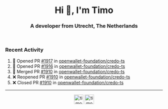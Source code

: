 <h1 align="center">Hi 👋, I'm Timo</h1>
<h3 align="center">A developer from Utrecht, The Netherlands</h3>
<br/>
<!-- https://github.com/rahuldkjain/github-profile-readme-generator --!>

<!--  <p align="left"><img src="https://github-readme-stats.vercel.app/api?username=timoglastra&show_icons=true&count_private=true&" alt="timoglastra" /></p> --!>

<!--
Github language stats
<p align="left"><img src="https://github-readme-stats.vercel.app/api/top-langs/?username=timoglastra&layout=compact" alt="timoglastra" /><p>
-->

<!-- Codestats language stats -->
<!-- <p align="left"><img src="https://codestats-readme.vercel.app/api/top-langs/?username=timoglastra&layout=compact&language_count=12" alt="timoglastra" /><p>    --!>
  
<h3>Recent Activity</h3>

<!--START_SECTION:activity-->
1. 💪 Opened PR [#1917](https://github.com/openwallet-foundation/credo-ts/pull/1917) in [openwallet-foundation/credo-ts](https://github.com/openwallet-foundation/credo-ts)
2. 💪 Opened PR [#1916](https://github.com/openwallet-foundation/credo-ts/pull/1916) in [openwallet-foundation/credo-ts](https://github.com/openwallet-foundation/credo-ts)
3. 🎉 Merged PR [#1910](https://github.com/openwallet-foundation/credo-ts/pull/1910) in [openwallet-foundation/credo-ts](https://github.com/openwallet-foundation/credo-ts)
4. ❌ Reopened PR [#1910](https://github.com/openwallet-foundation/credo-ts/pull/1910) in [openwallet-foundation/credo-ts](https://github.com/openwallet-foundation/credo-ts)
5. ❌ Closed PR [#1910](https://github.com/openwallet-foundation/credo-ts/pull/1910) in [openwallet-foundation/credo-ts](https://github.com/openwallet-foundation/credo-ts)
<!--END_SECTION:activity-->

---

<p align="center">
<a href="https://twitter.com/timoglastra" target="blank"><img align="center" src="https://cdn.jsdelivr.net/npm/simple-icons@3.0.1/icons/twitter.svg" alt="timoglastra" height="30" width="30" /></a>
<a href="https://linkedin.com/in/timoglastra" target="blank"><img align="center" src="https://cdn.jsdelivr.net/npm/simple-icons@3.0.1/icons/linkedin.svg" alt="timoglastra" height="30" width="30" /></a>
</p>



